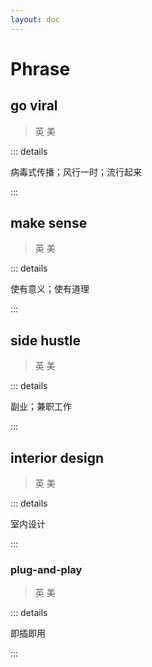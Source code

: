 ```yaml
---
layout: doc
---
```


# Phrase

## go viral
> 英 <Phonetic word="go viral" lang="en-GB" phonetic="/ɡəʊ ˈvɪrəl/"/>
> 美 <Phonetic word="go viral" lang="en-US" phonetic="/ɡo ˈvɪrəl/"/>

::: details

病毒式传播；风行一时；流行起来

:::

## make sense
> 英 <Phonetic word="make sense" lang="en-GB" phonetic="/mɪk ˈsɛns/"/>
> 美 <Phonetic word="make sense" lang="en-US" phonetic="/mɪk ˈsɛns/"/>

::: details

使有意义；使有道理

:::

## side hustle
> 英 <Phonetic word="side hustle" lang="en-GB" phonetic="/sɪd ˈhʌstl/"/>
> 美 <Phonetic word="side hustle" lang="en-US" phonetic="/sɪd ˈhʌstl/"/>

::: details

副业；兼职工作

:::

## interior design
> 英 <Phonetic word="interior design" lang="en-GB" phonetic="/ɪn'tɪəriə dɪ'zaɪn/"/>
> 美 <Phonetic word="interior design" lang="en-US" phonetic="/ɪn'tɪəriər dɪ'zaɪn/"/>

::: details

室内设计

:::

### plug-and-play
> 英 <Phonetic word="plug-and-play" lang="en-GB" phonetic="/plʌɡ ənd plai/"/>
> 美 <Phonetic word="plug-and-play" lang="en-US" phonetic="/plʌɡ ənd plai/"/>

::: details

即插即用

:::